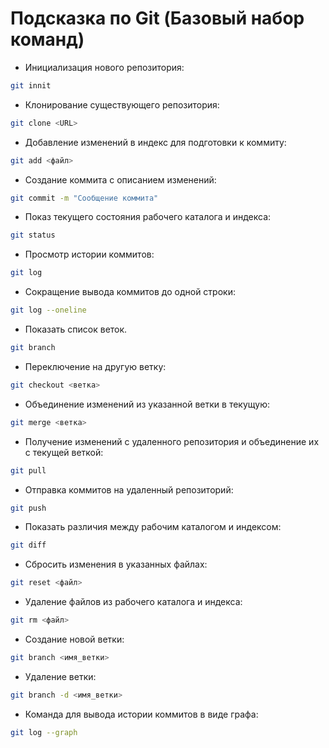 # Подсказка по Git (Базовый набор команд)

* Инициализация нового репозитория:
```sh
git innit
```

* Клонирование существующего репозитория:
```sh
git clone <URL>
```

* Добавление изменений в индекс для подготовки к коммиту:
```sh
git add <файл>
```

* Создание коммита с описанием изменений:
```sh
git commit -m "Сообщение коммита"
```

* Показ текущего состояния рабочего каталога и индекса:
```sh
git status
```

* Просмотр истории коммитов:
```sh
git log
```

* Cокращение вывода коммитов до одной строки:
```sh
git log --oneline
```

* Показать список веток. 
```sh
git branch
```

* Переключение на другую ветку:
```sh
git checkout <ветка>
```

* Объединение изменений из указанной ветки в текущую:
```sh
git merge <ветка>
```

* Получение изменений с удаленного репозитория и объединение их с текущей веткой:
```sh
git pull
```

* Отправка коммитов на удаленный репозиторий:
```sh
git push
```

* Показать различия между рабочим каталогом и индексом:
```sh
git diff
```

* Сбросить изменения в указанных файлах:
```sh
git reset <файл>
```
* Удаление файлов из рабочего каталога и индекса:
```sh
git rm <файл>
``````

* Создание новой ветки:
```sh
git branch <имя_ветки>
``````

* Удаление ветки:
```sh
git branch -d <имя_ветки>
``````

* Команда  для вывода истории коммитов в виде графа:
```sh
git log --graph
``````